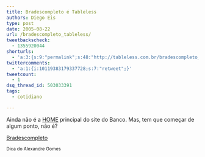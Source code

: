 ```yaml
---
title: Bradescompleto é Tableless
authors: Diego Eis
type: post
date: 2005-08-22
url: /bradescompleto_tableless/
tweetbackscheck:
  - 1355920044
shorturls:
  - 'a:3:{s:9:"permalink";s:48:"http://tableless.com.br/bradescompleto_tableless";s:7:"tinyurl";s:26:"http://tinyurl.com/3jcmlu2";s:4:"isgd";s:19:"http://is.gd/fAVBpm";}'
twittercomments:
  - 'a:1:{i:10119383179337728;s:7:"retweet";}'
tweetcount:
  - 1
dsq_thread_id: 503033391
tags:
  - cotidiano

---
```

Ainda não é a [HOME][1] principal do site do Banco. Mas, tem que começar de algum ponto, não é? 

[Bradescompleto][2] 

<small>Dica do Alexandre Gomes</small>

 [1]: http://www.bradesco.com.br/
 [2]: http://www.bradescompleto.com.br/completo/